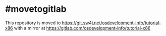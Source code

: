 # #movetogitlab

This repository is moved to https://git.sw4j.net/osdevelopment-info/tutorial-x86 with a mirror at
https://gitlab.com/osdevelopment-info/tutorial-x86
